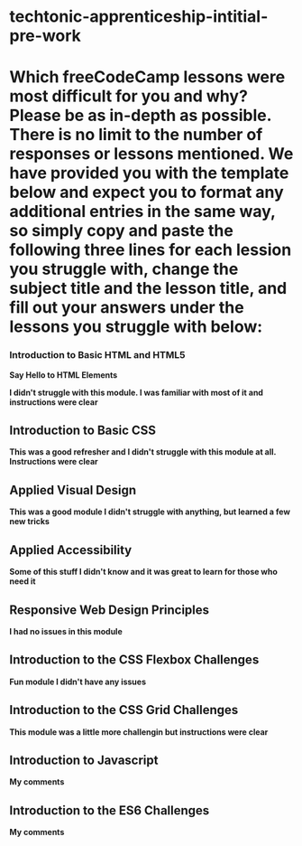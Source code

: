 # techtonic-apprenticeship-intitial-pre-work

# Which freeCodeCamp lessons were most difficult for you and why? Please be as in-depth as possible. There is no limit to the number of responses or lessons mentioned. We have provided you with the template below and expect you to format any additional entries in the same way, so simply copy and paste the following three lines for each lession you struggle with, change the subject title and the lesson title, and fill out your answers under the lessons you struggle with below:

### Introduction to Basic HTML and HTML5

**Say Hello to HTML Elements**

**I didn't struggle with this module. I was familiar with most of it and instructions were clear**

## Introduction to Basic CSS

**This was a good refresher and I didn't struggle with this module at all. Instructions were clear**

## Applied Visual Design

**This was a good module I didn't struggle with anything, but learned a few new tricks**

## Applied Accessibility

**Some of this stuff I didn't know and it was great to learn for those who need it**

## Responsive Web Design Principles

**I had no issues in this module**

## Introduction to the CSS Flexbox Challenges

**Fun module I didn't have any issues**

## Introduction to the CSS Grid Challenges

**This module was a little more challengin but instructions were clear**

## Introduction to Javascript

**My comments**

## Introduction to the ES6 Challenges

**My comments**
